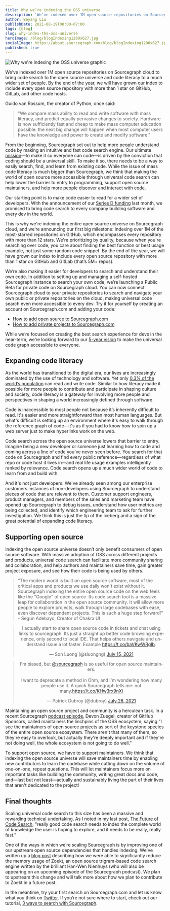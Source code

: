 ```yaml
---
title: Why we’re indexing the OSS universe
description: 'We’ve indexed over 1M open source repositories on Sourcegraph cloud to bring code search to the open source universe and code literacy to a much wider set of people.'
author: Beyang Liu
publishDate: 2021-08-19T00:00-07:00
tags: [blog]
slug: why-index-the-oss-universe
heroImage: /blog/blogIndexing1200x627.jpg
socialImage: https://about.sourcegraph.com/blog/blogIndexing1200x627.jpg
published: true
---
```


![Why we're indexing the OSS universe graphic](/blog/blogIndexing1200x627.jpg)

We’ve indexed over 1M open source repositories on Sourcegraph cloud to bring code search to the open source universe and code literacy to a much wider set of people. By the end of the year, we will have grown our index to include every open source repository with more than 1 star on GitHub, GitLab, and other code hosts.

Guido van Rossum, the creator of Python, once said:

> "We compare mass ability to read and write software with mass literacy, and predict equally pervasive changes to society. Hardware is now sufficiently fast and cheap to make mass computer education possible: the next big change will happen when most computer users have the knowledge and power to create and modify software."

From the beginning, Sourcegraph set out to help more people understand code by making an intuitive and fast code search engine. Our ultimate [mission](https://handbook.sourcegraph.com/company/strategy#mission)—to make it so everyone can code—is driven by the conviction that coding should be a universal skill. To make it so, there needs to be a way to easily search, find, and learn from existing code. While the issue of mass code literacy is much bigger than Sourcegraph, we think that making the world of open source more accessible through universal code search can help lower the barrier to entry to programming, support open source maintainers, and help more people discover and interact with code.

Our starting point is to make code easier to read for a wider set of developers. With the announcement of our [Series D funding](https://about.sourcegraph.com/blog/announcing-sourcegraphs-series-d-round/) last month, we promised to bring code search to every company building software and every dev in the world.

This is why we're indexing the entire open source universe on Sourcegraph cloud, and we’re announcing our first big milestone: indexing over 1M of the most-starred repositories on GitHub, which encompasses every repository with more than 12 stars. We're prioritizing by quality, because when you're searching over code, you care about finding the best function or best usage example, not just some random code snippet. By the end of the year, we will have grown our index to include every open source repository with more than 1 star on GitHub and GitLab (that’s 5M+ repos).

We’re also making it easier for developers to search and understand their own code. In addition to setting up and managing a self-hosted Sourcegraph instance to search your own code, we’re launching a Public Beta for private code on Sourcegraph cloud. You can now connect Sourcegraph cloud to your private repositories to search and navigate your own public or private repositories on the cloud, making universal code search even more accessible to every dev. Try it for yourself by creating an account on Sourcegraph.com and adding your code:

- [How to add open source to Sourcegraph.com](https://learn.sourcegraph.com/how-to-add-open-source-software-projects-to-sourcegraph)
- [How to add private projects to Sourcegraph.com](https://learn.sourcegraph.com/how-to-add-private-code-repositories-to-sourcegraph)

While we’re focused on creating the best search experience for devs in the near-term, we’re looking forward to our [5-year vision](https://handbook.sourcegraph.com/company/strategy#5-year-vision) to make the universal code graph accessible to everyone.

## Expanding code literacy

As the world has transitioned to the digital era, our lives are increasingly dominated by the use of technology and software. Yet only [0.3% of the world’s population](https://www.future-processing.com/blog/how-many-developers-are-there-in-the-world-in-2019/#:~:text=Evans%20Data%20Corporation%20recently%20announced,currently%2026.9%20million%20developers%20worldwide) can read and write code. Similar to how literacy made it possible for more people to contribute and participate in shaping culture and society, code literacy is a gateway for involving more people and perspectives in shaping a world increasingly defined through software.

Code is inaccessible to most people not because it’s inherently difficult to read. It's easier and more straightforward than most human languages. But what's difficult is setting up an environment where it's easy to walk through the reference graph of code—it's as if you had to know how to spin up a web server just to make hyperlinks work on the web.

Code search across the open source universe lowers that barrier to entry. Imagine being a new developer or someone just learning how to code and coming across a line of code you’ve never seen before. You search for that code on Sourcegraph and find every public reference—regardless of what repo or code host it lives in—and real life usage examples intelligently ranked by relevance. Code search opens up a much wider world of code to learn from and build with.

And it's not just developers. We've already seen among our enterprise customers instances of non-developers using Sourcegraph to understand pieces of code that are relevant to them. Customer support engineers, product managers, and members of the sales and marketing team have opened up Sourcegraph to debug issues, understand how user metrics are being collected, and identify which engineering team to ask for further investigation. We think this is just the tip of the iceberg and a sign of the great potential of expanding code literacy.

## Supporting open source

Indexing the open source universe doesn’t only benefit consumers of open source software. With massive adoption of OSS across different projects and products, universal code search can facilitate more community sharing and collaboration, and help authors and maintainers save time, gain greater project exposure, and see how their code is being used by others.

> “The modern world is built on open source software, most of the critical apps and products we use daily won't exist without it. Sourcegraph indexing the entire open source code on the web feels like the "Google" of open source. Its code search tool is a massive leap for collaboration in the open source community. It will allow more people to explore projects, walk through large codebases with ease, even discover dependent projects. This is such a huge step forward!" - Segun Adebayo, Creator of Chakra UI

<div style={{position:'relative'}}>
	<blockquote className="twitter-tweet" align="center" data-conversation="none" cards="hidden"><p lang="en" dir="ltr">I actually start to share open source code in tickets and chat using links to sourcegraph. Its just a straight up better code browsing experience, only second to local IDE. That helps others navigate and understand issue a lot faster. Example <a href="https://t.co/baVKwWRgIb">https://t.co/baVKwWRgIb</a>.</p>&mdash; Son Luong (@sluongng) <a href="https://twitter.com/sluongng/status/1415667615100325889?ref_src=twsrc%5Etfw">July 15, 2021</a></blockquote> <script async src="https://platform.twitter.com/widgets.js" charset="utf-8"></script>
	<blockquote className="twitter-tweet"  align="center" data-conversation="none" cards="hidden"><p lang="en" dir="ltr">I&#39;m biased, but <a href="https://twitter.com/sourcegraph?ref_src=twsrc%5Etfw">@sourcegraph</a> is so useful for open source maintainers.<br><br>I want to deprecate a method in Ohm, and I&#39;m wondering how many people use it. A quick Sourcegraph tells me: not many.<a href="https://t.co/KHw3rx9nXi">https://t.co/KHw3rx9nXi</a></p>&mdash; Patrick Dubroy (@dubroy) <a href="https://twitter.com/dubroy/status/1420293649519230978?ref_src=twsrc%5Etfw">July 28, 2021</a></blockquote> <script async src="https://platform.twitter.com/widgets.js" charset="utf-8"></script>
</div>

Maintaining an open source project and community is a herculean task. In a recent Sourcegraph [podcast episode](https://about.sourcegraph.com/podcast/devon-zuegel/), Devon Zuegel, creator of GitHub Sponsors, called maintainers the linchpins of the OSS ecosystem, saying “I see the maintainers of open source projects as sort of the keystone species of the entire open source ecosystem. There aren't that many of them, so they're easy to overlook, but actually they're deeply important and if they're not doing well, the whole ecosystem is not going to do well.”

To support open source, we have to support maintainers. We think that indexing the open source universe will save maintainers time by enabling new contributors to learn the codebase while cutting down on the volume of one-on-one, repeat questions. This will let maintainers focus more on important tasks like building the community, writing great docs and code, and—last but not least—actually and sustainably living the part of their lives that aren't dedicated to the project!

## Final thoughts

Scaling universal code search to this size has been a massive and rewarding technical undertaking. As I noted in my last post, [The Future of Code Search](https://about.sourcegraph.com/blog/the-future-of-code-search/), “really good code search needs to index the complete world of knowledge the user is hoping to explore, and it needs to be really, really fast.”

One of the ways in which we’re scaling Sourcegraph is by improving one of our upstream open source dependencies that handles indexing. We've written up a [blog post](https://about.sourcegraph.com/blog/zoekt-memory-optimizations-for-sourcegraph-cloud/) describing how we were able to significantly reduce the memory usage of Zoekt, an open source trigram-based code search engine written by the brilliant Han-Wen Nienhuys (who will also be appearing on an upcoming episode of the Sourcegraph podcast). We plan to upstream this change and will talk more about how we plan to contribute to Zoekt in a future post.

In the meantime, try your first search on Sourcegraph.com and let us know what you think on [Twitter](https://twitter.com/sourcegraph). If you’re not sure where to start, check out our tutorial, [3 ways to search with Sourcegraph](https://learn.sourcegraph.com/three-ways-to-search-video).
